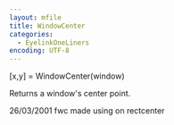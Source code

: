 ```yaml
---
layout: mfile
title: WindowCenter
categories:
  - EyelinkOneLiners
encoding: UTF-8
---
```


[x,y] = WindowCenter(window)

Returns a window's center point.

26/03/2001 fwc made using on rectcenter